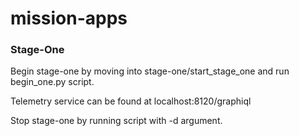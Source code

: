 # mission-apps

### Stage-One

Begin stage-one by moving into stage-one/start_stage_one and run begin_one.py script.

Telemetry service can be found at localhost:8120/graphiql

Stop stage-one by running script with -d argument.